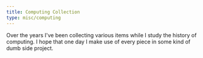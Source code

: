 ```yaml
---
title: Computing Collection
type: misc/computing
---
```


Over the years I've been collecting various items while I study the history of computing.
I hope that one day I make use of every piece in some kind of dumb side project.
